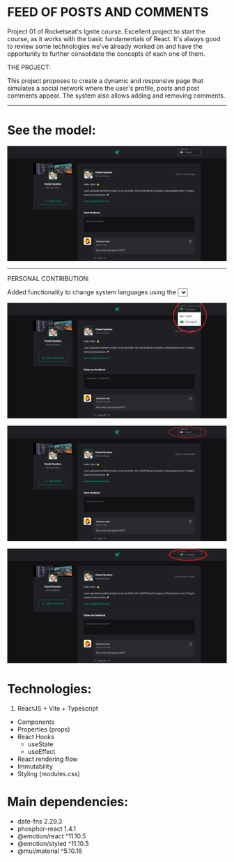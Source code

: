 # FEED OF POSTS AND COMMENTS

Project 01 of Rocketseat's Ignite course. Excellent project to start the course, as it works with the basic fundamentals of React.
It's always good to review some technologies we've already worked on and have the opportunity to further consolidate the concepts of each one of them.

THE PROJECT:

This project proposes to create a dynamic and responsive page that simulates a social network where the user's profile, posts and post comments appear.
The system also allows adding and removing comments.

------------

# See the model:

![alt text01](src/assets/readme-01.png)

------------

PERSONAL CONTRIBUTION:

Added functionality to change system languages using the <Select> component of Material UI.
This feature alternates all system texts between Brazilian Portuguese and American English.

![alt text02](src/assets/readme-02.png)

![alt text03](src/assets/readme-03.png)

![alt text04](src/assets/readme-04.png)

  # Technologies:

1. ReactJS + Vite + Typescript

  * Components
  * Properties (props)
  * React Hooks
    - useState
    - useEffect
  * React rendering flow
  * Immutability
  * Styling (modules.css)

# Main dependencies:

  * date-fns 2.29.3
  * phosphor-react 1.4.1
  * @emotion/react ^11.10.5
  * @emotion/styled ^11.10.5
  * @mui/material ^5.10.16
